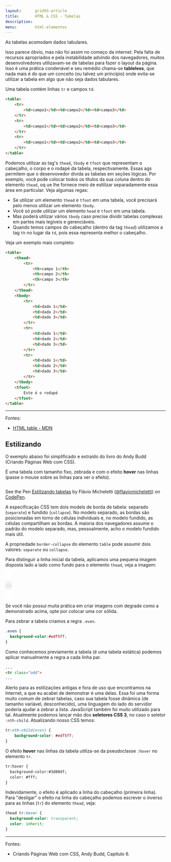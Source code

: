 ```yaml
---
layout:      grid93-article
title:       HTML & CSS - Tabelas 
description:
menu:        html-elementos  
---
```


As tabelas acomodam dados tabulares.

Isso parece óbvio, mas não foi assim no começo da internet. Pela falta de recursos apropriados e pela instabilidade 
advindo dos navegadores, muitos desenvolvedores utilizavam-se de tabelas para fazer o layout da página. Isso é uma 
prática condenável e seu remédio chama-se __tableless__, que nada mais é do que um conceito (ou talvez um princípio)
onde evita-se utilizar a tabela em algo que não seja dados tabulares.

Uma tabela contém linhas `tr` e campos `td`.

```html
<table>
    <tr>
        <td>campo1</td><td>campo2</td><td>campo3</td>
    </tr>
    <tr>
        <td>campo1</td><td>campo2</td><td>campo3</td>
    </tr>
    <tr>
        <td>campo1</td><td>campo2</td><td>campo3</td>
    </tr>
</table>
```

Podemos utilizar as tag's `thead`, `tbody` e `tfoot` que representam o cabeçalho, o corpo e o rodapé da tabela,
respectivamente. Essas ags permitem que o desenvovedor divida as tabelas em seções lógicas. Por exemplo, você pode colocar
todos os títulos da sua coluna dentro do elemento `thead`, oq ue lhe fornece meio de estilizar separadamente essa área
em particular. Veja algumas regas:

- Se utilizar um elemento `thead` e `tfoot` em uma tabela, você precisará pelo menos utilizar um elemento `tbody`.
- Você só pode utilizar um elemento `head` e `tfoot` em uma tabela.
- Mas poderá utilizar vários `tbody` caso precise dividir tabelas complexas em partes mais legíveis e gerenciáveis.
- Quando temos campos do cabeçalho (dentro da tag `thead`) utilizamos a tag `th` no lugar da `td`, pois essa representa
melhor o cabeçalho.

Veja um exemplo mais completo:

```html
<table>
    <thead>
        <tr>
            <th>campo 1</th>
            <th>campo 2</th>
            <th>campo 3</th>
        </tr>
    </thead>
    <tbody>
        <tr>
            <td>dado 1</td>
            <td>dado 2</td>
            <td>dado 3</td>
        </tr>
        <tr>
            <td>dado 1</td>
            <td>dado 2</td>
            <td>dado 3</td>
        </tr>
        <tr>
            <td>dado 1</td>
            <td>dado 2</td>
            <td>dado 3</td>
        </tr>
    </tbody>
    <tfoot>
        Este é o rodapé
    </tfoot>
</table>
```

<hr>
Fontes:

- [HTML table - MDN](https://developer.mozilla.org/pt-BR/docs/Web/HTML/Element/table "link-externo")

Estilizando
---

O exemplo abaixo foi simplificado e extraído do livro do Andy Budd (Criando Páginas Web com CSS).

É uma tabela com tamanho fixo, zebrada e com o efeito __hover__ nas linhas (passe o mouse sobre as linhas para ver o efeito).

<div data-height="427" data-theme-id="2897" data-slug-hash="gbaJPE" data-default-tab="null" data-user="flaviomicheletti" class='codepen'><pre><code></code></pre>
<p>See the Pen <a href='http://codepen.io/flaviomicheletti/pen/gbaJPE/'>Estilizando tabelas</a> by Flávio Micheletti (<a href='http://codepen.io/flaviomicheletti'>@flaviomicheletti</a>) on <a href='http://codepen.io'>CodePen</a>.</p>
</div><script async src="//assets.codepen.io/assets/embed/ei.js"></script>

A especificação CSS tem dois models de borda de tabela: separado (`separate`) e fundido (`collapse`). No modelo separado,
as bordas são posicionadas em torno de células individuais e, no modelo fundido, as células compartilham as bordas. A 
maioria dos navegadores assume o padrão do modelo separado, mas, pessoalmente, acho o modelo fundido mais útil. 

A propriedade `border-collapse` do elemento `table` pode assumir dois valores: `separate` ou `collapse`.

Para distinguir a linha inicial da tabela, aplicamos uma pequena imagem disposta lado a lado como fundo para o elemento
`thead`, veja a imagem:

![](bar.gif)

Se você não possui muita prática em criar imagens com degrade como a demonstrado acima, opte por colocar uma cor sólida.

Para zebrar a tabela criamos a regra `.even`.

```css
.even {
  background-color:#edf5ff;
}
```

Como conhecemos previamente a tabela (é uma tabela estática) podemos aplicar manualmente a regra a cada linha par.

```html
...
<tr class="odd">
...
```

Alerto para as estilizações antigas e fora de uso que encontramos na Internet, a que eu acabei de demonstrar é uma delas.
Essa foi uma forma muito comum de zebrar tabelas, caso sua tabela fosse dinâmica (de tamanho variável, desconhecido), 
uma linguagem do lado do servidor poderia ajudar a zebrar a lista. JavaScript também foi muito utilizado para tal.
Atualmente podemos lançar mão dos __seletores CSS 3__, no caso o seletor `:nth-child`. Atualizando nosso CSS temos:

```css
tr:nth-child(even) {
    background-color: #edf5ff;
}
```

O efeito __hover__ nas linhas da tabela utiliza-se da pseudoclasse `:hover` no elemento `tr`.

```html
tr:hover {
  background-color:#3d80df;
  color: #fff;
}
```

Indevidamente, o efeito é aplicado a linha do cabeçalho (primeira linha). Para "desligar" o efeito na linha do cabeçalho
podemos escrever o inverso para as linhas (`tr`) do elemento `thead`, veja:

```css
thead tr:hover {
  background-color: transparent;
  color: inherit;
}
```


<hr>
Fontes:

- Criando Páginas Web com CSS, Andy Budd, Capítulo 6.
